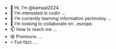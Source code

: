 - 👋 Hi, I’m @kamaal2024
- 👀 I’m interested in codin ...
- 🌱 I’m currently learning information yechnoloy ...
- 💞️ I’m looking to collaborate on ..europe.
- 📫 How to reach me ...
- 😄 Pronouns: ...
- ⚡ Fun fact: ...

<!---
kamaal2024/kamaal2024 is a ✨ special ✨ repository because its `README.md` (this file) appears on your GitHub profile.
You can click the Preview link to take a look at your changes.
--->
